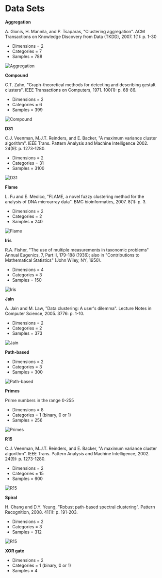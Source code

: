 # Data Sets

**Aggregation**

A. Gionis, H. Mannila, and P. Tsaparas, "Clustering aggregation". ACM Transactions on Knowledge Discovery from Data (TKDD), 2007. 1(1): p. 1-30

* Dimensions = 2
* Categories = 7
* Samples = 788

![Aggregation](/DataSets/Visualizations/Aggregation.png)

**Compound**

C.T. Zahn, "Graph-theoretical methods for detecting and describing gestalt clusters". IEEE Transactions on Computers, 1971. 100(1): p. 68-86.

* Dimensions = 2
* Categories = 6
* Samples = 399

![Compound](/DataSets/Visualizations/Compound.png)

**D31**

C.J. Veenman, M.J.T. Reinders, and E. Backer, "A maximum variance cluster algorithm". IEEE Trans. Pattern Analysis and Machine Intelligence 2002. 24(9): p. 1273-1280. 

* Dimensions = 2
* Categories = 31
* Samples = 3100

![D31](/DataSets/Visualizations/D31.png)

**Flame**

L. Fu and E. Medico, "FLAME, a novel fuzzy clustering method for the analysis of DNA microarray data". BMC bioinformatics, 2007. 8(1): p. 3.

* Dimensions = 2
* Categories = 2
* Samples = 240

![Flame](/DataSets/Visualizations/flame.png)

**Iris**

R.A. Fisher, "The use of multiple measurements in taxonomic problems" Annual Eugenics, 7, Part II, 179-188 (1936); also in "Contributions to Mathematical Statistics" (John Wiley, NY, 1950).

* Dimensions = 4
* Categories = 3
* Samples = 150

![Iris](/DataSets/Visualizations/Iris.png)

**Jain**

A. Jain and M. Law, "Data clustering: A user's dilemma". Lecture Notes in Computer Science, 2005. 3776: p. 1-10. 

* Dimensions = 2
* Categories = 2
* Samples = 373

![Jain](/DataSets/Visualizations/jain.png)

**Path-based**

* Dimensions = 2
* Categories = 3
* Samples = 300

![Path-based](/DataSets/Visualizations/pathbased.png)

**Primes**

Prime numbers in the range 0-255

* Dimensions = 8
* Categories = 1 (binary, 0 or 1)
* Samples = 256

![Primes](/DataSets/Visualizations/primes.png)

**R15**

C.J. Veenman, M.J.T. Reinders, and E. Backer, "A maximum variance cluster algorithm". IEEE Trans. Pattern Analysis and Machine Intelligence, 2002. 24(9): p. 1273-1280. 

* Dimensions = 2
* Categories = 15
* Samples = 600

![R15](/DataSets/Visualizations/R15.png)

**Spiral**

H. Chang and D.Y. Yeung, "Robust path-based spectral clustering". Pattern Recognition, 2008. 41(1): p. 191-203. 

* Dimensions = 2
* Categories = 3
* Samples = 312

![R15](/DataSets/Visualizations/spiral.png)

**XOR gate**

* Dimensions = 2
* Categories = 1 (binary, 0 or 1)
* Samples = 4
